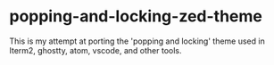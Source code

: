 # popping-and-locking-zed-theme
This is my attempt at porting the 'popping and locking' theme used in Iterm2, ghostty, atom, vscode, and other tools.
